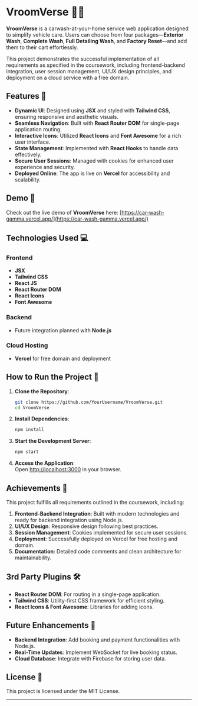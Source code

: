 # VroomVerse 🚗💦  
**VroomVerse** is a carwash-at-your-home service web application designed to simplify vehicle care. Users can choose from four packages—**Exterior Wash**, **Complete Wash**, **Full Detailing Wash**, and **Factory Reset**—and add them to their cart effortlessly.  

This project demonstrates the successful implementation of all requirements as specified in the coursework, including frontend-backend integration, user session management, UI/UX design principles, and deployment on a cloud service with a free domain.  

## Features 🌟  

- **Dynamic UI**: Designed using **JSX** and styled with **Tailwind CSS**, ensuring responsive and aesthetic visuals.  
- **Seamless Navigation**: Built with **React Router DOM** for single-page application routing.  
- **Interactive Icons**: Utilized **React Icons** and **Font Awesome** for a rich user interface.  
- **State Management**: Implemented with **React Hooks** to handle data effectively.  
- **Secure User Sessions**: Managed with cookies for enhanced user experience and security.  
- **Deployed Online**: The app is live on **Vercel** for accessibility and scalability.  

## Demo 🎥  

Check out the live demo of **VroomVerse** here: [https://car-wash-gamma.vercel.app/](https://car-wash-gamma.vercel.app/)  

## Technologies Used 💻  

### Frontend  
- **JSX**  
- **Tailwind CSS**  
- **React JS**  
- **React Router DOM**  
- **React Icons**  
- **Font Awesome**  

### Backend  
- Future integration planned with **Node.js**  

### Cloud Hosting  
- **Vercel** for free domain and deployment  

## How to Run the Project 🚀  

1. **Clone the Repository**:  
   ```bash  
   git clone https://github.com/YourUsername/VroomVerse.git  
   cd VroomVerse  
   ```  

2. **Install Dependencies**:  
   ```bash  
   npm install  
   ```  

3. **Start the Development Server**:  
   ```bash  
   npm start  
   ```  

4. **Access the Application**:  
   Open [http://localhost:3000](http://localhost:3000) in your browser.  

## Achievements 🎯  

This project fulfills all requirements outlined in the coursework, including:  
1. **Frontend-Backend Integration**: Built with modern technologies and ready for backend integration using Node.js.  
2. **UI/UX Design**: Responsive design following best practices.  
3. **Session Management**: Cookies implemented for secure user sessions.  
4. **Deployment**: Successfully deployed on Vercel for free hosting and domain.  
5. **Documentation**: Detailed code comments and clean architecture for maintainability.  

## 3rd Party Plugins 🛠️  

- **React Router DOM**: For routing in a single-page application.  
- **Tailwind CSS**: Utility-first CSS framework for efficient styling.  
- **React Icons & Font Awesome**: Libraries for adding icons.  

## Future Enhancements 🚀  

- **Backend Integration**: Add booking and payment functionalities with Node.js.  
- **Real-Time Updates**: Implement WebSocket for live booking status.  
- **Cloud Database**: Integrate with Firebase for storing user data.  

## License 📜  

This project is licensed under the MIT License.  

---  